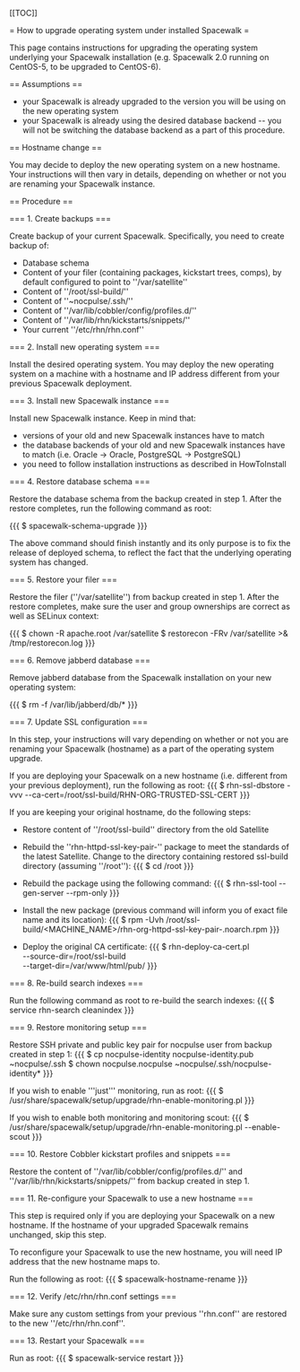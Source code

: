 [[TOC]]

= How to upgrade operating system under installed Spacewalk =

This page contains instructions for upgrading the operating system underlying your Spacewalk installation (e.g. Spacewalk 2.0 running on CentOS-5, to be upgraded to CentOS-6).

== Assumptions ==

* your Spacewalk is already upgraded to the version you will be using on the new operating system
* your Spacewalk is already using the desired database backend -- you will not be switching the database backend as a part of this procedure.

== Hostname change ==

You may decide to deploy the new operating system on a new hostname. Your instructions will then vary in details, depending on whether or not you are renaming your Spacewalk instance.

== Procedure ==

=== 1. Create backups ===

Create backup of your current Spacewalk. Specifically, you need to create backup of:
* Database schema
* Content of your filer (containing packages, kickstart trees, comps), by default configured to point to ''/var/satellite'' 
* Content of ''/root/ssl-build/''
* Content of ''~nocpulse/.ssh/''
* Content of ''/var/lib/cobbler/config/profiles.d/''
* Content of ''/var/lib/rhn/kickstarts/snippets/''
* Your current ''/etc/rhn/rhn.conf''

=== 2. Install new operating system ===

Install the desired operating system. You may deploy the new operating system on a machine with a hostname and IP address different from your previous Spacewalk deployment.

=== 3. Install new Spacewalk instance ===

Install new Spacewalk instance. Keep in mind that:
* versions of your old and new Spacewalk instances have to match
* the database backends of your old and new Spacewalk instances have to match (i.e. Oracle -> Oracle, PostgreSQL -> PostgreSQL)
* you need to follow installation instructions as described in HowToInstall

=== 4. Restore database schema ===

Restore the database schema from the backup created in step 1. After the restore completes, run the following command as root:

{{{
$ spacewalk-schema-upgrade
}}}

The above command should finish instantly and its only purpose is to fix the release of deployed schema, to reflect the fact that the underlying operating system has changed.

=== 5. Restore your filer ===

Restore the filer (''/var/satellite'') from backup created in step 1. After the restore completes, make sure the user and group ownerships are correct as well as SELinux context:

{{{
$ chown -R apache.root /var/satellite
$ restorecon -FRv /var/satellite >& /tmp/restorecon.log
}}}

=== 6. Remove jabberd database ===

Remove jabberd database from the Spacewalk installation on your new operating system:

{{{
$ rm -f /var/lib/jabberd/db/*
}}}

=== 7. Update SSL configuration ===

In this step, your instructions will vary depending on whether or not you are renaming your Spacewalk (hostname) as a part of the operating system upgrade.

If you are deploying your Spacewalk on a new hostname (i.e. different from your previous deployment), run the following as root:
{{{
$ rhn-ssl-dbstore -vvv --ca-cert=/root/ssl-build/RHN-ORG-TRUSTED-SSL-CERT
}}}

If you are keeping your original hostname, do the following steps:
  * Restore content of ''/root/ssl-build'' directory from the old Satellite
  * Rebuild the ''rhn-httpd-ssl-key-pair-<HOSTNAME>'' package to meet
    the standards of the latest Satellite. Change to the directory containing
    restored ssl-build directory (assuming ''/root''):
{{{
$ cd /root
}}}

  * Rebuild the package using the following command:
{{{
$ rhn-ssl-tool --gen-server --rpm-only
}}}
  * Install the new package (previous command will inform you of exact file
    name and its location):
{{{
$ rpm -Uvh /root/ssl-build/<MACHINE_NAME>/rhn-org-httpd-ssl-key-pair-<VERSION>.noarch.rpm
}}}
  * Deploy the original CA certificate:
{{{
$ rhn-deploy-ca-cert.pl \
        --source-dir=/root/ssl-build \
        --target-dir=/var/www/html/pub/
}}}

=== 8. Re-build search indexes ===

Run the following command as root to re-build the search indexes:
{{{
$ service rhn-search cleanindex
}}}

=== 9. Restore monitoring setup ===

Restore SSH private and public key pair for nocpulse user from backup created in step 1:
{{{
$ cp nocpulse-identity nocpulse-identity.pub ~nocpulse/.ssh
$ chown nocpulse.nocpulse ~nocpulse/.ssh/nocpulse-identity*
}}}

If you wish to enable '''just''' monitoring, run as root:
{{{
$ /usr/share/spacewalk/setup/upgrade/rhn-enable-monitoring.pl
}}}

If you wish to enable both monitoring and monitoring scout:
{{{
$ /usr/share/spacewalk/setup/upgrade/rhn-enable-monitoring.pl --enable-scout
}}}

=== 10. Restore Cobbler kickstart profiles and snippets ===

Restore the content of ''/var/lib/cobbler/config/profiles.d/'' and ''/var/lib/rhn/kickstarts/snippets/'' from backup created in step 1.


=== 11. Re-configure your Spacewalk to use a new hostname ===

This step is required only if you are deploying your Spacewalk on a new hostname. If the hostname of your upgraded Spacewalk remains unchanged, skip this step.

To reconfigure your Spacewalk to use the new hostname, you will need IP address that the new hostname maps to. 

Run the following as root:
{{{
$ spacewalk-hostname-rename <NEW-IP-ADDRESS>
}}}

=== 12. Verify /etc/rhn/rhn.conf settings ===

Make sure any custom settings from your previous ''rhn.conf'' are restored to the new ''/etc/rhn/rhn.conf''.

=== 13. Restart your Spacewalk ===

Run as root:
{{{
$ spacewalk-service restart
}}}